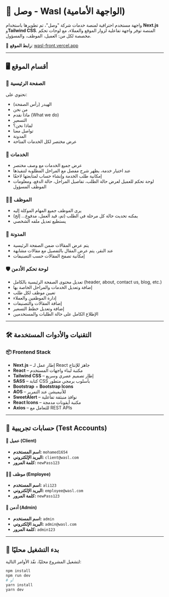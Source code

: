 # 🧩 وصل - Wasl (الواجهة الأمامية)

واجهة مستخدم احترافية لمنصة خدمات شركة "وصل"، تم تطويرها باستخدام **Next.js** و**Tailwind CSS**. المنصة توفر واجهة تفاعلية لزوار الموقع والعملاء، مع لوحات تحكم مخصصة لكل من: العميل، الموظف، والمسؤول.

🔗 **رابط الموقع**: [wasl-front.vercel.app](https://wasl-front.vercel.app/)

---

## 🖥️ أقسام الموقع

### 🎯 الصفحة الرئيسية
تحتوي على:
- الهيدر (رأس الصفحة)
- من نحن
- ماذا نقدم (What we do)
- التسعير
- لماذا نحن؟
- تواصل معنا
- المدونة
- عرض مختصر لكل الخدمات المتاحة

### 🧰 الخدمات
- عرض جميع الخدمات مع وصف مختصر
- عند اختيار خدمة، يظهر شرح مفصل مع المراحل المطلوبة لتنفيذها
- إمكانية طلب الخدمة وإنشاء حساب لمتابعتها لاحقًا
- لوحة تحكم للعميل لعرض حالة الطلب، تفاصيل المراحل، حالة الدفع، ومعلومات الموظف المسؤول

### 🧑‍💼 الموظف
- يرى الموظف جميع المهام الموكلة إليه
- يمكنه تحديث حالة كل مرحلة في الطلب (تم، قيد العمل، مدفوع... إلخ)
- يستطيع تعديل ملفه الشخصي

### 🧠 المدونة
- يتم عرض المقالات ضمن الصفحة الرئيسية
- عند النقر، يتم عرض المقال بالتفصيل مع مقالات مشابهة
- إمكانية تصفح المقالات حسب التصنيفات

### 🛡️ لوحة تحكم الأدمن
- تعديل محتوى الصفحة الرئيسية بالكامل (header, about, contact us, blog, etc.)
- إضافة وتعديل الخدمات والمراحل الخاصة بها
- تعيين موظف لكل طلب
- إدارة الموظفين والعملاء
- إضافة المقالات والتصنيفات
- إضافة وتعديل خطط التسعير
- الإطلاع الكامل على حالة الطلبات والمستخدمين

---

## 🛠️ التقنيات والأدوات المستخدمة

### 📦 Frontend Stack

- **Next.js** – إطار عمل لـ React جاهز للإنتاج  
- **React** – مكتبة لبناء واجهات المستخدم  
- **Tailwind CSS** – إطار تصميم عصري وسريع  
- **SASS** – كتابة CSS بأسلوب برمجي متطور  
- **Bootstrap** + **Bootstrap Icons**  
- **AOS** – للأنيميشن عند التمرير  
- **SweetAlert** – نوافذ منبثقة تفاعلية  
- **React Icons** – مكتبة أيقونات مدمجة  
- **Axios** – للتعامل مع REST APIs  

---
## 🧪 حسابات تجريبية (Test Accounts)

#### 👤 عميل (Client)
- **اسم المستخدم:** `mohamed1654`
- **البريد الإلكتروني:** `client@wasl.com`  
- **كلمة المرور:** `newPass123`

#### 👨‍🔧 موظف (Employee)
- **اسم المستخدم:** `ali123`
- **البريد الإلكتروني:** `employee@wasl.com`  
- **كلمة المرور:** `newPass123`

#### 👑 أدمن (Admin)
- **اسم المستخدم:** `admin`
- **البريد الإلكتروني:** `admin@wasl.com`  
- **كلمة المرور:** `admin123`

---

## 🚀 بدء التشغيل محليًا

لتشغيل المشروع محليًا، نفّذ الأوامر التالية:

```bash
npm install
npm run dev
# أو
yarn install
yarn dev


